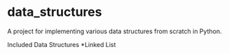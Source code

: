 # data_structures
A project for implementing various data structures from scratch in Python.

Included Data Structures
  *Linked List
